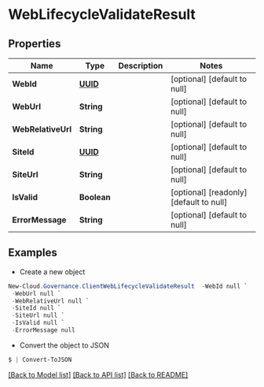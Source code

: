 # WebLifecycleValidateResult
## Properties

Name | Type | Description | Notes
------------ | ------------- | ------------- | -------------
**WebId** | [**UUID**](UUID.md) |  | [optional] [default to null]
**WebUrl** | **String** |  | [optional] [default to null]
**WebRelativeUrl** | **String** |  | [optional] [default to null]
**SiteId** | [**UUID**](UUID.md) |  | [optional] [default to null]
**SiteUrl** | **String** |  | [optional] [default to null]
**IsValid** | **Boolean** |  | [optional] [readonly] [default to null]
**ErrorMessage** | **String** |  | [optional] [default to null]

## Examples

- Create a new object
```powershell
New-Cloud.Governance.ClientWebLifecycleValidateResult  -WebId null `
 -WebUrl null `
 -WebRelativeUrl null `
 -SiteId null `
 -SiteUrl null `
 -IsValid null `
 -ErrorMessage null
```

- Convert the object to JSON
```powershell
$ | Convert-ToJSON
```


[[Back to Model list]](../README.md#documentation-for-models) [[Back to API list]](../README.md#documentation-for-api-endpoints) [[Back to README]](../README.md)

